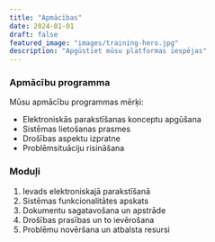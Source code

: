 ```yaml
---
title: "Apmācības"
date: 2024-01-01
draft: false
featured_image: "images/training-hero.jpg"
description: "Apgūstiet mūsu platformas iespējas"
---
```


### Apmācību programma

Mūsu apmācību programmas mērķi:
- Elektroniskās parakstīšanas konceptu apgūšana
- Sistēmas lietošanas prasmes
- Drošības aspektu izpratne
- Problēmsituāciju risināšana

### Moduļi

1. Ievads elektroniskajā parakstīšanā
2. Sistēmas funkcionalitātes apskats
3. Dokumentu sagatavošana un apstrāde
4. Drošības prasības un to ievērošana
5. Problēmu novēršana un atbalsta resursi